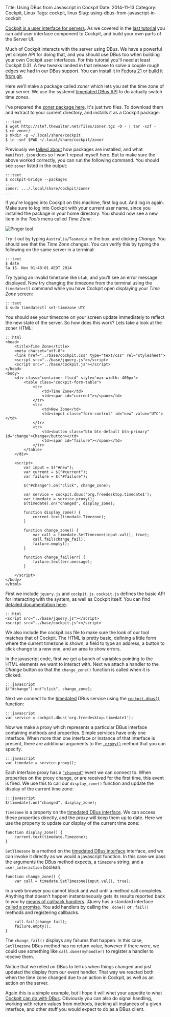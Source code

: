 Title: Using DBus from Javascript in Cockpit
Date: 2014-11-13
Category: Cockpit, Linux
Tags: cockpit, linux
Slug: using-dbus-from-javascript-in-cockpit

[Cockpit is a user interface for servers](http://cockpit-project.org). As we covered in the [last tutorial](http://stef.thewalter.net/creating-plugins-for-the-cockpit-user-interface.html) you can add user interface component to Cockpit, and build your own parts of the Server UI.

Much of Cockpit interacts with the server using DBus. We have a powerful yet simple API for doing that, and you should use DBus too when building your own Cockpit user interfaces. For this tutorial you'll need at least Cockpit 0.31. A few tweaks landed in that release to solve a couple rough edges we had in our DBus support. You can install it in [Fedora 21](https://lists.fedorahosted.org/pipermail/cockpit-devel/2014-November/000196.html) or [build it from git](https://github.com/cockpit-project/cockpit/blob/master/HACKING.md).

Here we'll make a package called *zoner* which lets you set the time zone of your server. We use the systemd [timedated DBus API](http://www.freedesktop.org/wiki/Software/systemd/timedated/) to do actually switch time zones.

I've prepared the [zoner package here](http://stef.thewalter.net/files/zoner.tgz). It's just two files. To download them and extract to your current directory, and installs it as a Cockpit package:

    :::text
    $ wget http://stef.thewalter.net/files/zoner.tgz -O - | tar -xzf -
    $ cd zoner/
    $ mkdir -p ~/.local/share/cockpit
    $ ln -snf $PWD ~/.local/share/cockpit/zoner

Previously we [talked about](http://stef.thewalter.net/creating-plugins-for-the-cockpit-user-interface.html) how packages are installed, and what `manifest.json` does so I won't repeat myself here. But to make sure the above worked correctly, you can run the following command. You should see `zoner` listed in the output:

    :::text
    $ cockpit-bridge --packages
    ...
    zoner: .../.local/share/cockpit/zoner
    ...

If you're logged into Cockpit on this machine, first log out. And log in again. Make sure to log into Cockpit with your current user name, since you installed the package in your home directory. You should now see a new item in the *Tools* menu called *Time Zone*:

![Pinger tool](images/cockpit-zoner-tool.png)

Try it out by typing `Australia/Tasmania` in the box, and clicking *Change*. You should see that the *Time Zone* changes. You can verify this by typing the following on the same server in a terminal:

    :::text
    $ date
    Sa 15. Nov 01:48:01 AEDT 2014

Try typing an invalid timezone like `blah`, and you'll see an error message displayed. Now try changing the timezone from the terminal using the `timedatectl` command while you have Cockpit open displaying your *Time Zone* screen:

    :::text
    $ sudo timedatectl set-timezone UTC

You should see your timezone on your screen update immediately to reflect the new state of the server. So how does this work? Lets take a look at the zoner HTML:

    :::html
    <head>
        <title>Time Zone</title>
        <meta charset="utf-8">
        <link href="../base/cockpit.css" type="text/css" rel="stylesheet">
        <script src="../base/jquery.js"></script>
        <script src="../base/cockpit.js"></script>
    </head>
    <body>
        <div class="container-fluid" style='max-width: 400px'>
            <table class="cockpit-form-table">
                <tr>
                    <td>Time Zone</td>
                    <td><span id="current"></span></td>
                </tr>
                <tr>
                    <td>New Zone</td>
                    <td><input class="form-control" id="new" value="UTC"></td>
                </tr>
                <tr>
                    <td><button class="btn btn-default btn-primary" id="change">Change</button></td>
                    <td><span id="failure"></span></td>
                </tr>
            </table>
        </div>

        <script>
            var input = $("#new");
            var current = $("#current");
            var failure = $("#failure");

            $("#change").on("click", change_zone);

            var service = cockpit.dbus('org.freedesktop.timedate1');
            var timedate = service.proxy();
            $(timedate).on("changed", display_zone);

            function display_zone() {
                current.text(timedate.Timezone);
            }

            function change_zone() {
                var call = timedate.SetTimezone(input.val(), true);
                call.fail(change_fail);
                failure.empty();
            }

            function change_fail(err) {
                failure.text(err.message);
            }

        </script>
    </body>
    </html>

First we include `jquery.js` and `cockpit.js`. `cockpit.js` defines the basic API for interacting with the system, as well as Cockpit itself. You can find [detailed documentation here](http://files.cockpit-project.org/guide/latest/api-cockpit.html).

    :::html
    <script src="../base/jquery.js"></script>
    <script src="../base/cockpit.js"></script>

We also include the cockpit.css file to make sure the look of our tool matches that of Cockpit. The HTML is pretty basic, defining a little form where the current timezone is shown, a field to type an address, a button to click change to a new one, and an area to show errors.

In the javascript code, first we get a bunch of variables pointing to the HTML elements we want to interact with.
Next we attach a handler to the *Change* button so that the `change_zone()` function is called when it is clicked.

    :::javascript
    $("#change").on("click", change_zone);

Next we connect to the [timedated](http://www.freedesktop.org/wiki/Software/systemd/timedated/) DBus service using the [`cockpit.dbus()`](http://files.cockpit-project.org/guide/latest/api-cockpit.html#latest-dbus-dbus) function:

    :::javascript
    var service = cockpit.dbus('org.freedesktop.timedate1');

Now we make a proxy which represents a particular DBus interface containing methods and properties. Simple services have only one interface. When more than one interface or instance of that interface is present, there are additional arguments to the [`.proxy()`](http://files.cockpit-project.org/guide/latest/api-cockpit.html#latest-dbus-proxy) method that you can specify.

    :::javascript
    var timedate = service.proxy();

Each interface proxy has a [`"changed"`](http://files.cockpit-project.org/guide/latest/api-cockpit.html#latest-dbus-proxy-onchanged) event we can connect to. When properties on the proxy change, or are received for the first time, this event is fired. We use this to call our `display_zone()` function and update the display of the current time zone:

    :::javascript
    $(timedate).on("changed", display_zone);

`Timezone` is a property on the [timedated DBus interface](http://www.freedesktop.org/wiki/Software/systemd/timedated/). We can access these properties directly, and the proxy will keep them up to date. Here we use the property to update our display of the current time zone:

    function display_zone() {
        current.text(timedate.Timezone);
    }

`SetTimezone` is a method on the [timedated DBus interface](http://www.freedesktop.org/wiki/Software/systemd/timedated/) interface, and we can invoke it directly as we would a javascript function. In this case we pass the arguments the DBus method expects, a `timezone` string, and a `user_interaction` boolean.

    function change_zone() {
        var call = timedate.SetTimezone(input.val(), true);

In a web browser you cannot block and wait until a method call completes. Anything that doesn't happen instantaneously gets its results reported back to you by [means of callback handlers](http://files.cockpit-project.org/guide/latest/api-cockpit.html#latest-dbus-done). jQuery has a standard interface [called a promise](http://api.jquery.com/deferred.promise/). You add handlers by calling the `.done()` or `.fail()` methods and registering callbacks.

        call.fail(change_fail);
        failure.empty();
    }

The `change_fail()` displays any failures that happen. In this case, `SetTimezone` DBus method has no return value, however if there were, we could use something like `call.done(myhandler)` to register a handler to receive them.

Notice that we relied on DBus to tell us when things changed and just updated the display from our event handler. That way we reacted both when the time zone changed due to an action in Cockpit, as well as an action on the server.

Again this is a simple example, but I hope it will whet your appetite to what [Cockpit can do with DBus](http://files.cockpit-project.org/guide/latest/api-cockpit.html#latest-dbus). Obviously you can also do signal handling, working with return values from methods, tracking all instances of a given interface, and other stuff you would expect to do as a DBus client.
